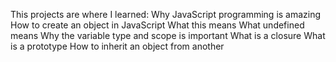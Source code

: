 This projects are where I learned:
Why JavaScript programming is amazing
How to create an object in JavaScript
What this means
What undefined means
Why the variable type and scope is important
What is a closure
What is a prototype
How to inherit an object from another

